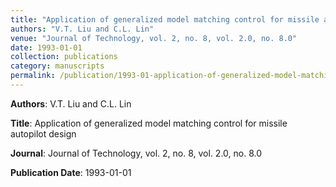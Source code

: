```yaml
---
title: "Application of generalized model matching control for missile autopilot design"
authors: "V.T. Liu and C.L. Lin"
venue: "Journal of Technology, vol. 2, no. 8, vol. 2.0, no. 8.0"
date: 1993-01-01
collection: publications
category: manuscripts
permalink: /publication/1993-01-application-of-generalized-model-matching-control-for-missile-autopilot-design
---
```


**Authors**: V.T. Liu and C.L. Lin

**Title**: Application of generalized model matching control for missile autopilot design

**Journal**: Journal of Technology, vol. 2, no. 8, vol. 2.0, no. 8.0

**Publication Date**: 1993-01-01
